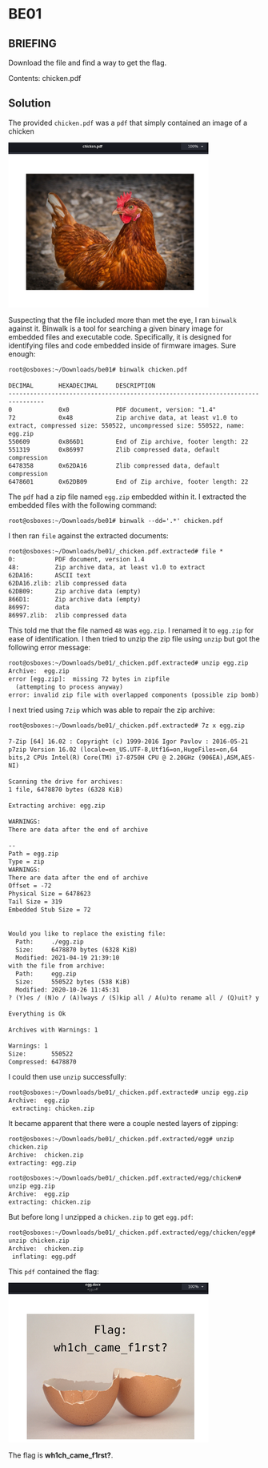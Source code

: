 # BE01
## BRIEFING
Download the file and find a way to get the flag.

Contents: chicken.pdf

## Solution

The provided `chicken.pdf` was a `pdf` that simply contained an image of a chicken

<img src="chicken.png" width="400">

Suspecting that the file included more than met the eye, I ran `binwalk` against it. Binwalk is a tool for searching a given binary image for embedded files and executable code. Specifically, it is designed for identifying files and code embedded inside of firmware images. Sure enough:

```console
root@osboxes:~/Downloads/be01# binwalk chicken.pdf 

DECIMAL       HEXADECIMAL     DESCRIPTION
--------------------------------------------------------------------------------
0             0x0             PDF document, version: "1.4"
72            0x48            Zip archive data, at least v1.0 to extract, compressed size: 550522, uncompressed size: 550522, name: egg.zip
550609        0x866D1         End of Zip archive, footer length: 22
551319        0x86997         Zlib compressed data, default compression
6478358       0x62DA16        Zlib compressed data, default compression
6478601       0x62DB09        End of Zip archive, footer length: 22
```

The `pdf` had a zip file named `egg.zip` embedded within it. I extracted the embedded files with the following command:

```console
root@osboxes:~/Downloads/be01# binwalk --dd='.*' chicken.pdf 
```
I then ran `file` against the extracted documents:

```console
root@osboxes:~/Downloads/be01/_chicken.pdf.extracted# file *
0:           PDF document, version 1.4
48:          Zip archive data, at least v1.0 to extract
62DA16:      ASCII text
62DA16.zlib: zlib compressed data
62DB09:      Zip archive data (empty)
866D1:       Zip archive data (empty)
86997:       data
86997.zlib:  zlib compressed data
```

This told me that the file named `48` was `egg.zip`. I renamed it to `egg.zip` for ease of identification. I then tried to unzip the zip file using `unzip` but got the following error message:

```console
root@osboxes:~/Downloads/be01/_chicken.pdf.extracted# unzip egg.zip 
Archive:  egg.zip
error [egg.zip]:  missing 72 bytes in zipfile
  (attempting to process anyway)
error: invalid zip file with overlapped components (possible zip bomb)
```

I next tried using `7zip` which was able to repair the zip archive:

```console
root@osboxes:~/Downloads/be01/_chicken.pdf.extracted# 7z x egg.zip 

7-Zip [64] 16.02 : Copyright (c) 1999-2016 Igor Pavlov : 2016-05-21
p7zip Version 16.02 (locale=en_US.UTF-8,Utf16=on,HugeFiles=on,64 bits,2 CPUs Intel(R) Core(TM) i7-8750H CPU @ 2.20GHz (906EA),ASM,AES-NI)

Scanning the drive for archives:
1 file, 6478870 bytes (6328 KiB)

Extracting archive: egg.zip

WARNINGS:
There are data after the end of archive

--
Path = egg.zip
Type = zip
WARNINGS:
There are data after the end of archive
Offset = -72
Physical Size = 6478623
Tail Size = 319
Embedded Stub Size = 72

    
Would you like to replace the existing file:
  Path:     ./egg.zip
  Size:     6478870 bytes (6328 KiB)
  Modified: 2021-04-19 21:39:10
with the file from archive:
  Path:     egg.zip
  Size:     550522 bytes (538 KiB)
  Modified: 2020-10-26 11:45:31
? (Y)es / (N)o / (A)lways / (S)kip all / A(u)to rename all / (Q)uit? y

Everything is Ok

Archives with Warnings: 1

Warnings: 1
Size:       550522
Compressed: 6478870
```

I could then use `unzip` successfully:
```console
root@osboxes:~/Downloads/be01/_chicken.pdf.extracted# unzip egg.zip 
Archive:  egg.zip
 extracting: chicken.zip   
 ```
 It became apparent that there were a couple nested layers of zipping:
 
 ```console
 root@osboxes:~/Downloads/be01/_chicken.pdf.extracted/egg# unzip chicken.zip 
Archive:  chicken.zip
 extracting: egg.zip  
 ```
 ```console
 root@osboxes:~/Downloads/be01/_chicken.pdf.extracted/egg/chicken# unzip egg.zip 
Archive:  egg.zip
 extracting: chicken.zip  
 ```
 But before long I unzipped a `chicken.zip` to get `egg.pdf`:
 
 ```console
 root@osboxes:~/Downloads/be01/_chicken.pdf.extracted/egg/chicken/egg# unzip chicken.zip 
Archive:  chicken.zip
  inflating: egg.pdf  
  ```
  
  This `pdf` contained the flag:
  
  <img src="egg.png" width="400">
  
  
  The flag is **wh1ch_came_f1rst?**.
